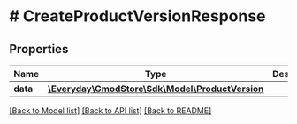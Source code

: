 # # CreateProductVersionResponse

## Properties

Name | Type | Description | Notes
------------ | ------------- | ------------- | -------------
**data** | [**\Everyday\GmodStore\Sdk\Model\ProductVersion**](ProductVersion.md) |  |

[[Back to Model list]](../../README.md#models) [[Back to API list]](../../README.md#endpoints) [[Back to README]](../../README.md)
